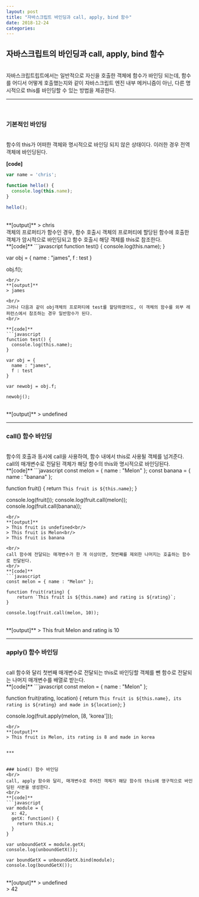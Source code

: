 ```yaml
---
layout: post
title: "자바스크립트 바인딩과 call, apply, bind 함수"
date: 2018-12-24
categories:
---
```


## 자바스크립트의 바인딩과 call, apply, bind 함수  
<br/>
자바스크립트립트에서는 일반적으로 자신을 호출한 객체에 함수가 바인딩 되는데, 함수를 어디서 어떻게 호출했는지와 같이 자바스크립트 엔진 내부 메커니즘이 아닌, 다른 명시적으로 this를 바인딩할 수 있는 방법을 제공한다.  
<br/>

***
<br/>

### 기본적인 바인딩

<br/>
함수의 this가 어떠한 객체와 명시적으로 바인딩 되지 않은 상태이다. 이러한 경우 전역객체에 바인딩된다.
<br/>

**[code]**
```javascript
var name = 'chris';

function hello() {
  console.log(this.name);
}

hello();
```
<br/>
**[output]**
> chris

<br/>
객체의 프로퍼티가 함수인 경우, 함수 호출시 객체의 프로퍼티에 할당된 함수에 호출한 객체가 암시적으로 바인딩되고 함수 호출시 해당 객체를 this로 참조한다.
<br/>
**[code]**
```javascript
function test() {
  console.log(this.name);
}

var obj = {
  name : "james",
  f : test
}

obj.f();
```
<br/>
**[output]**
> james  

<br/>
그러나 다음과 같이 obj객체의 프로퍼티에 test를 할당하였어도, 이 객체의 함수를 외부 레퍼런스에서 참조하는 경우 일반함수가 된다.  
<br/>

**[code]**
```javascript
function test() {
  console.log(this.name);
}

var obj = {
  name : "james",
  f : test
}

var newobj = obj.f;

newobj();
```
<br/>
**[output]**
> undefined  

<br/>


___


### call() 함수 바인딩
<br/>
함수의 호출과 동시에 call을 사용하여, 함수 내에서 this로 사용될 객체를 넘겨준다. call의 매개변수로 전달된 객체가 해당 함수의 this와 명시적으로 바인딩된다.  
<br/>
**[code]**
```javascript
const melon = { name : "Melon" };
const banana = { name : "banana" };

function fruit() {
    return `This fruit is ${this.name}`;
}

console.log(fruit());
console.log(fruit.call(melon));
console.log(fruit.call(banana));
```
<br/>
**[output]**
> This fruit is undefined<br/>
> This fruit is Melon<br/>
> This fruit is banana  

<br/>
call 함수에 전달되는 매개변수가 한 개 이상이면, 첫번째를 제외한 나머지는 호출하는 함수로 전달된다.  
<br/>
**[code]**
```javascript
const melon = { name : "Melon" };

function fruit(rating) {
    return `This fruit is ${this.name} and rating is ${rating}`;
}

console.log(fruit.call(melon, 10));
```
<br/>
**[output]**
> This fruit Melon and rating is 10  


***


### apply() 함수 바인딩
<br/>
call 함수와 달리 첫번째 매개변수로 전달되는 this로 바인딩할 객체를 뺀 함수로 전달되는 나머지 매개변수를 배열로 받는다.  
<br/>
**[code]**
```javascript
const melon = { name : "Melon" };

function fruit(rating, location) {
  return `This fruit is ${this.name}, its rating is ${rating} and made in ${location}`;
}

console.log(fruit.apply(melon, [8, 'korea']));
```
<br/>  
**[output]**
> This fruit is Melon, its rating is 8 and made in korea


***


### bind() 함수 바인딩
<br/>  
call, apply 함수와 달리, 매개변수로 주어진 객체가 해당 함수의 this에 영구적으로 바인딩된 사본을 생성한다.  
<br/>  
**[code]**
```javascript
var module = {
  x: 42,
  getX: function() {
    return this.x;
  }
}

var unboundGetX = module.getX;
console.log(unboundGetX());

var boundGetX = unboundGetX.bind(module);
console.log(boundGetX());
```
<br/>  
**[output]**
> undefined <br/>  
> 42
